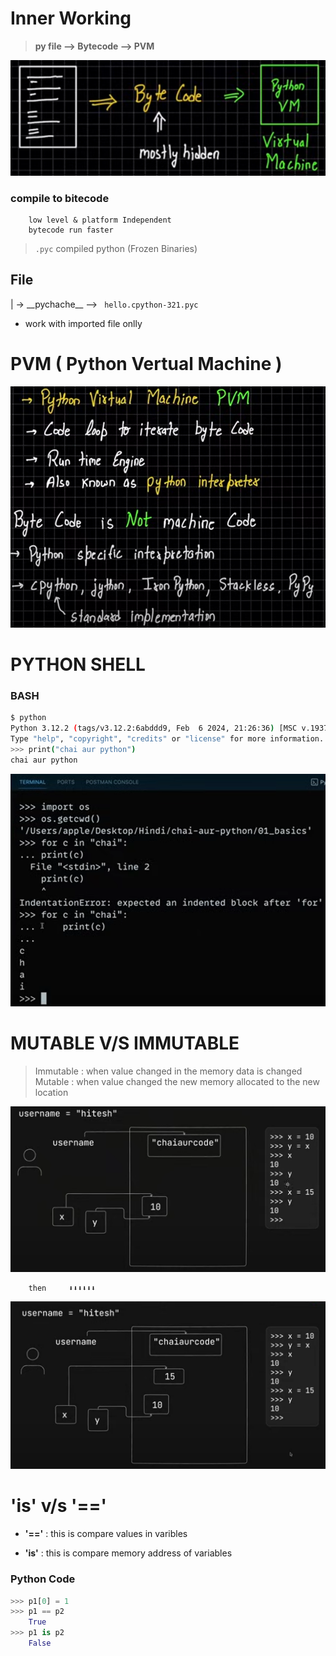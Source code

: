 # Inner Working
> **py file --> Bytecode --> PVM**

![](image.png)

### compile to bitecode 
    
        low level & platform Independent
        bytecode run faster
>  `.pyc` compiled python (Frozen Binaries)


## File
| -> \_\_pychache__  -->  ` hello.cpython-321.pyc`

- work with imported file onlly



# PVM ( Python Vertual Machine )
![alt text](image-1.png)

# PYTHON SHELL

### BASH
```bash
$ python
Python 3.12.2 (tags/v3.12.2:6abddd9, Feb  6 2024, 21:26:36) [MSC v.1937 64 bit (AMD64)] on win32
Type "help", "copyright", "credits" or "license" for more information.
>>> print("chai aur python")
chai aur python 
```
![alt text](image-2.png)

# MUTABLE V/S IMMUTABLE

> Immutable : when value changed in the memory data is changed  
> Mutable : when value changed the new memory allocated to the new location

![alt text](image-4.png)
        
        then     ⬇️⬇️⬇️⬇️⬇️⬇️
![alt text](image-3.png)


# 'is' v/s '=='

- **'=='** : this is compare values in varibles

- **'is'** : this is compare memory address of variables

### Python Code
```python
>>> p1[0] = 1 
>>> p1 == p2  
    True
>>> p1 is p2
    False
```